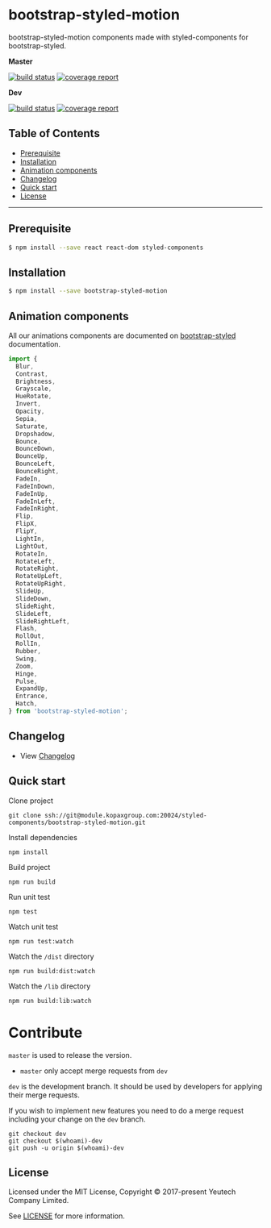 # bootstrap-styled-motion

bootstrap-styled-motion components made with styled-components for bootstrap-styled.

**Master**

[![build status](https://module.kopaxgroup.com/styled-components/bootstrap-styled-motion/badges/master/build.svg)](https://module.kopaxgroup.com/styled-components/bootstrap-styled-motion/commits/master)
[![coverage report](https://module.kopaxgroup.com/styled-components/bootstrap-styled-motion/badges/master/coverage.svg)](https://module.kopaxgroup.com/styled-components/bootstrap-styled-motion/commits/master)

**Dev**

[![build status](https://module.kopaxgroup.com/styled-components/bootstrap-styled-motion/badges/dev/build.svg)](https://module.kopaxgroup.com/styled-components/bootstrap-styled-motion/commits/dev)
[![coverage report](https://module.kopaxgroup.com/styled-components/bootstrap-styled-motion/badges/dev/coverage.svg)](https://module.kopaxgroup.com/styled-components/bootstrap-styled-motion/commits/dev)

## Table of Contents

  - [Prerequisite](#prerequisite)
  - [Installation](#installation)
  - [Animation components](#animation-components)
  - [Changelog](#changelog)
  - [Quick start](#quick-start)
  - [License](#license)

---

## Prerequisite 

```bash
$ npm install --save react react-dom styled-components
```

## Installation

```bash
$ npm install --save bootstrap-styled-motion
```

## Animation components

All our animations components are documented on [bootstrap-styled](https://bootstrap-styled.yeutech.com) documentation. 

```jsx harmony
import { 
  Blur, 
  Contrast, 
  Brightness, 
  Grayscale, 
  HueRotate, 
  Invert, 
  Opacity, 
  Sepia, 
  Saturate, 
  Dropshadow,
  Bounce, 
  BounceDown, 
  BounceUp, 
  BounceLeft, 
  BounceRight,
  FadeIn, 
  FadeInDown, 
  FadeInUp, 
  FadeInLeft, 
  FadeInRight,
  Flip, 
  FlipX, 
  FlipY,
  LightIn, 
  LightOut,
  RotateIn, 
  RotateLeft, 
  RotateRight, 
  RotateUpLeft, 
  RotateUpRight,
  SlideUp, 
  SlideDown, 
  SlideRight, 
  SlideLeft, 
  SlideRightLeft,
  Flash, 
  RollOut, 
  RollIn, 
  Rubber, 
  Swing, 
  Zoom, 
  Hinge, 
  Pulse, 
  ExpandUp, 
  Entrance, 
  Hatch,
} from 'bootstrap-styled-motion';
```

## Changelog

  - View [Changelog](CHANGELOG.md)

## Quick start

Clone project

    git clone ssh://git@module.kopaxgroup.com:20024/styled-components/bootstrap-styled-motion.git

Install dependencies

    npm install

Build project

    npm run build
    
Run unit test
     
    npm test
    
Watch unit test
     
    npm run test:watch

Watch the `/dist` directory

    npm run build:dist:watch

Watch the `/lib` directory

    npm run build:lib:watch

# Contribute

`master` is used to release the version. 

- `master` only accept merge requests from `dev`

`dev` is the development branch. It should be used by developers for applying their merge requests.

If you wish to implement new features you need to do a merge request including your change on the `dev` branch.

    git checkout dev
    git checkout $(whoami)-dev
    git push -u origin $(whoami)-dev 
    
## License

Licensed under the MIT License, Copyright © 2017-present Yeutech Company Limited.

See [LICENSE](LICENSE.md) for more information.
